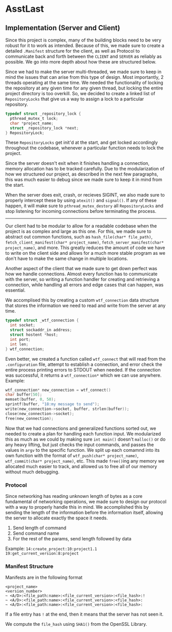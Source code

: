 # AsstLast


## Implementation (Server and Client)
Since this project is complex, many of the building blocks need to be very robust for it to work as intended. Because of this, we made sure to create a detailed `.Manifest` structure for the client, as well as Protocol to communicate back and forth between the `CLIENT` and `SERVER` as reliably as possible. We go into more depth about how these are structured below.  

Since we had to make the server multi-threaded, we made sure to keep in mind the issues that can arise from this type of design. Most importantly, 2 threads operating at the same time. We needed the functionality of locking the repository at any given time for any given thread, but locking the entire project directory is too overkill. So, we decided to create a linked list of `RepositoryLocks` that give us a way to assign a lock to a particular repository.

```c
typedef struct _repository_lock {
  pthread_mutex_t lock;
  char *project_name;
  struct _repository_lock *next;
} RepositoryLock;
```

These `RepositoryLocks` get init'd at the start, and get locked accordingly throughout the codebase, whenever a particular function needs to lock the project. 

Since the server doesn't exit when it finishes handling a connection, memory allocation has to be tracked carefully. Due to the modularization of how we structured our project, as described in the next few paragraphs, this was much easier to debug since we made sure to keep it in mind from the start.

When the server does exit, crash, or recieves SIGINT, we also made sure to properly intercept these by using `atexit()` and `signal()`. If any of these happen, it will make sure to `pthread_mutex_destory` all `RepositoryLocks` and stop listening for incoming connections before terminating the process.

---

Our client had to be modular to allow for a readable codebase when the project is as complex and large as this one. For this, we made sure to abstract out common functions, such as `hash_file(char* file_path)`, `fetch_client_manifest(char* project_name)`, `fetch_server_manifest(char* project_name)`, and more. This greatly reduces the amount of code we have to write on the client side and allows for a much more stable program as we don't have to make the same change in multiple locations.

Another aspect of the client that we made sure to get down perfect was how we handle connections. Almost every function has to communicate with the server, so writing a function handler for creating and retrieving a connection, while handling all errors and edge cases that can happen, was essential.

We accomplised this by creating a custom `wtf_connection` data structure that stores the information we need to read and write from the server at any time.

```c
typedef struct _wtf_connection {
  int socket;
  struct sockaddr_in address;
  struct hostent *host;
  int port;
  int len;
} wtf_connection;
```

Even better, we created a function called `wtf_connect` that will read from the `.configuration` file, attempt to establish a connection, and error check the entire process printing errors to STDOUT when needed. If the connection was successful, it returns a `wtf_connection*` which we can use anywhere. Example:

```c
wtf_connection* new_connection = wtf_connect()
char buffer[50];
memset(buffer, 0, 50);
sprintf(buffer, "18:my message to send");
write(new_connection->socket, buffer, strlen(buffer));
close(new_connection->socket);
free(new_connection);
```

Now that we had connections and generalized functions sorted out, we needed to create a plan for handling each function input. We modularized this as much as we could by making sure `int main()` doesn't `malloc()` or do any heavy lifting, but just checks the input commands, and passes the values in `argv` to the specific function. We split up each comamnd into its own function with the format of `wtf_push(char* project_name)`, `wtf_commit(char* project_name)`, etc. This made `free()`ing any memory we allocated much easier to track, and allowed us to free all of our memory without much debugging.

### Protocol

Since networking has reading unknown length of bytes as a core fundamental of networking operations, we made sure to design our protocol with a way to properly handle this in mind. We accomplished this by sending the length of the information before the information itself, allowing the server to allocate exactly the space it needs.

1) Send length of command
2) Send command name
3) For the rest of the params, send length followed by data

Example:
`14:create_project:10:project1.1`
`19:get_current_version:8:project`


### Manifest Structure
Manifests are in the following format
```
<project_name>
<version_number>
~ <A/D>:<file_path:name>:<file_current_version>:<file_hash>:!
~ <A/D>:<file_path:name>:<file_current_version>:<file_hash>:
~ <A/D>:<file_path:name>:<file_current_version>:<file_hash>:  
```
If a file entry has `!` at the end, then it means that the server has not seen it.

We compute the `file_hash` using `SHA1()` from the  OpenSSL Library.
